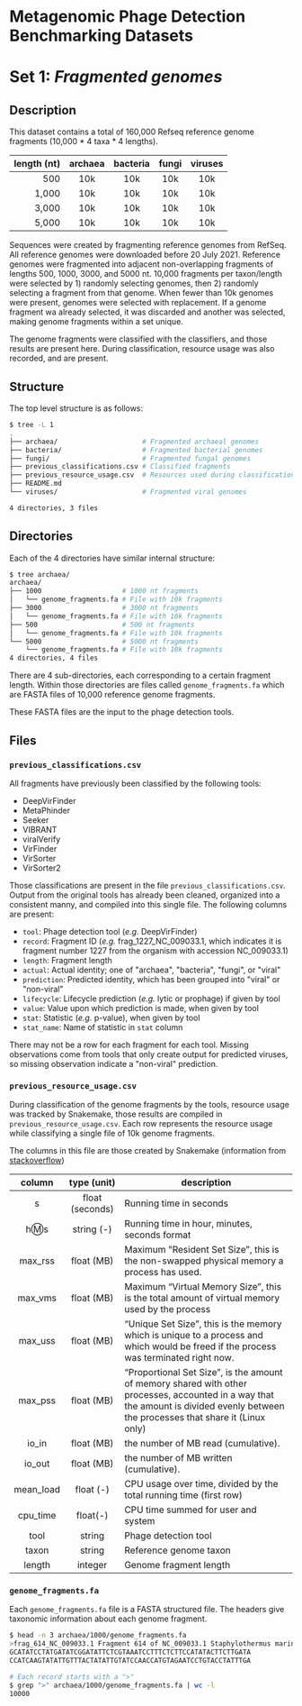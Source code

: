 # Metagenomic Phage Detection Benchmarking Datasets
# Set 1: *Fragmented genomes*

## Description

This dataset contains a total of 160,000 Refseq reference genome fragments (10,000 * 4 taxa * 4 lengths).

length (nt) | archaea | bacteria | fungi | viruses
| ---------: | :-----: | :------: | :---: | :-----:
500         | 10k     | 10k      | 10k   | 10k
1,000       | 10k     | 10k      | 10k   | 10k
3,000       | 10k     | 10k      | 10k   | 10k
5,000       | 10k     | 10k      | 10k   | 10k

Sequences were created by fragmenting reference genomes from RefSeq. All reference genomes were downloaded before 20 July 2021. Reference genomes were fragmented into adjacent non-overlapping fragments of lengths 500, 1000, 3000, and 5000 nt. 10,000 fragments per taxon/length were selected by 1) randomly selecting genomes, then 2) randomly selecting a fragment from that genome. When fewer than 10k genomes were present, genomes were selected with replacement. If a genome fragment wa already selected, it was discarded and another was selected, making genome fragments within a set unique.

The genome fragments were classified with the classifiers, and those results are present here. During classification, resource usage was also recorded, and are present.

## Structure

The top level structure is as follows:

```sh
$ tree -L 1
.
├── archaea/                     # Fragmented archaeal genomes
├── bacteria/                    # Fragmented bacterial genomes
├── fungi/                       # Fragmented fungal genomes
├── previous_classifications.csv # Classified fragments
├── previous_resource_usage.csv  # Resources used during classification
├── README.md
└── viruses/                     # Fragmented viral genomes

4 directories, 3 files
```

## Directories

Each of the 4 directories have similar internal structure:

```sh
$ tree archaea/
archaea/
├── 1000                    # 1000 nt fragments 
│   └── genome_fragments.fa # File with 10k fragments
├── 3000                    # 3000 nt fragments
│   └── genome_fragments.fa # File with 10k fragments
├── 500                     # 500 nt fragments
│   └── genome_fragments.fa # File with 10k fragments
└── 5000                    # 5000 nt fragments
    └── genome_fragments.fa # File with 10k fragments
4 directories, 4 files
```

There are 4 sub-directories, each corresponding to a certain fragment length. Within those directories are files called `genome_fragments.fa` which are FASTA files of 10,000 reference genome fragments.

These FASTA files are the input to the phage detection tools.

## Files

### `previous_classifications.csv`

All fragments have previously been classified by the following tools:

* DeepVirFinder
* MetaPhinder
* Seeker
* VIBRANT
* viralVerify
* VirFinder
* VirSorter
* VirSorter2

Those classifications are present in the file `previous_classifications.csv`. Output from the original tools has already been cleaned, organized into a consistent manny, and compiled into this single file. The following columns are present:

* `tool`: Phage detection tool (*e.g.* DeepVirFinder)
* `record`: Fragment ID (*e.g.* frag_1227_NC_009033.1, which indicates it is fragment number 1227 from the organism with accession NC_009033.1)
* `length`: Fragment length
* `actual`: Actual identity; one of "archaea", "bacteria", "fungi", or "viral"
* `prediction`: Predicted identity, which has been grouped into "viral" or "non-viral"
* `lifecycle`: Lifecycle prediction (*e.g.* lytic or prophage) if given by tool
* `value`: Value upon which prediction is made, when given by tool
* `stat`: Statistic (*e.g.* p-value), when given by tool
* `stat_name`: Name of statistic in `stat` column

There may not be a row for each fragment for each tool. Missing observations come from tools that only create output for predicted viruses, so missing observation indicate a "non-viral" prediction.

### `previous_resource_usage.csv`

During classification of the genome fragments by the tools, resource usage was tracked by Snakemake, those results are compiled in `previous_resource_usage.csv`. Each row represents the resource usage while classifying a single file of 10k genome fragments.

The columns in this file are those created by Snakemake (information from [stackoverflow](https://stackoverflow.com/questions/46813371/meaning-of-the-benchmark-variables-in-snakemake))

column | type (unit) | description
:----: | :---------: | ------------
s  | float (seconds) | Running time in seconds
h:m:s | string (-) | Running time in hour, minutes, seconds format
max_rss | float (MB) | Maximum "Resident Set Size”, this is the non-swapped physical memory a process has used.
max_vms | float (MB) | Maximum “Virtual Memory Size”, this is the total amount of virtual memory used by the process
max_uss | float (MB) | “Unique Set Size”, this is the memory which is unique to a process and which would be freed if the process was terminated right now.
max_pss | float (MB) | “Proportional Set Size”, is the amount of memory shared with other processes, accounted in a way that the amount is divided evenly between the processes that share it (Linux only)
io_in | float (MB) | the number of MB read (cumulative).
io_out | float (MB) | the number of MB written (cumulative).
mean_load | float (-) | CPU usage over time, divided by the total running time (first row)
cpu_time | float(-) | CPU time summed for user and system
tool | string | Phage detection tool
taxon | string | Reference genome taxon
length | integer | Genome fragment length

### `genome_fragments.fa`

Each `genome_fragments.fa` file is a FASTA structured file. The headers give taxonomic information about each genome fragment.

```sh
$ head -n 3 archaea/1000/genome_fragments.fa
>frag_614_NC_009033.1 Fragment 614 of NC_009033.1 Staphylothermus marinus F1, complete sequence
GCATATCCTATGATATCGGATATTCTCGTAAATCCTTTCTCTTCCATATACTTCTTGATA
CCATCAAGTATATTGTTTACTATATTGTATCCAACCATGTAGAATCCTGTACCTATTTGA

# Each record starts with a ">"
$ grep ">" archaea/1000/genome_fragments.fa | wc -l
10000
```
